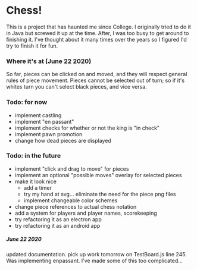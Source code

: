 # Chess!
This is a project that has haunted me since College. I originally tried to do it in Java but screwed it up at the time. After, I was too busy to get around to finishing it. I've thought about it many times over the years so I figured I'd try to finish it for fun.

### Where it's at (June 22 2020)
So far, pieces can be clicked on and moved, and they will respect general rules of piece movement. Pieces cannot be selected out of turn; so if it's whites turn you can't select black pieces, and vice versa.

### Todo: for now
* implement castling
* implement "en passant"
* implement checks for whether or not the king is "in check"
* implement pawn promotion
* change how dead pieces are displayed

### Todo: in the future
* implement "click and drag to move" for pieces
* implement an optional "possible moves" overlay for selected pieces
* make it look nice
  * add a timer
  * try my hand at svg... eliminate the need for the piece png files
  * implement changeable color schemes
* change piece references to actual chess notation
* add a system for players and player names, scorekeeping
* try refactoring it as an electron app
* try refactoring it as an android app


##### June 22 2020
updated documentation. pick up work tomorrow on TestBoard.js line 245. Was implementing enpassant. I've made some of this too complicated... 